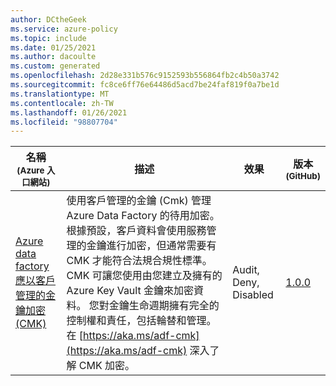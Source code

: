 ```yaml
---
author: DCtheGeek
ms.service: azure-policy
ms.topic: include
ms.date: 01/25/2021
ms.author: dacoulte
ms.custom: generated
ms.openlocfilehash: 2d28e331b576c9152593b556864fb2c4b50a3742
ms.sourcegitcommit: fc8ce6ff76e64486d5acd7be24faf819f0a7be1d
ms.translationtype: MT
ms.contentlocale: zh-TW
ms.lasthandoff: 01/26/2021
ms.locfileid: "98807704"
---
```

|名稱<br /><sub>(Azure 入口網站)</sub> |描述 |效果 |版本<br /><sub>(GitHub)</sub> |
|---|---|---|---|
|[Azure data factory 應以客戶管理的金鑰加密 (CMK) ](https://portal.azure.com/#blade/Microsoft_Azure_Policy/PolicyDetailBlade/definitionId/%2Fproviders%2FMicrosoft.Authorization%2FpolicyDefinitions%2F4ec52d6d-beb7-40c4-9a9e-fe753254690e) |使用客戶管理的金鑰 (Cmk) 管理 Azure Data Factory 的待用加密。 根據預設，客戶資料會使用服務管理的金鑰進行加密，但通常需要有 CMK 才能符合法規合規性標準。 CMK 可讓您使用由您建立及擁有的 Azure Key Vault 金鑰來加密資料。 您對金鑰生命週期擁有完全的控制權和責任，包括輪替和管理。 在 [https://aka.ms/adf-cmk](https://aka.ms/adf-cmk) 深入了解 CMK 加密。 |Audit, Deny, Disabled |[1.0.0](https://github.com/Azure/azure-policy/blob/master/built-in-policies/policyDefinitions/Data%20Factory/DataFactory_CustomerManagedKey_Audit.json) |
